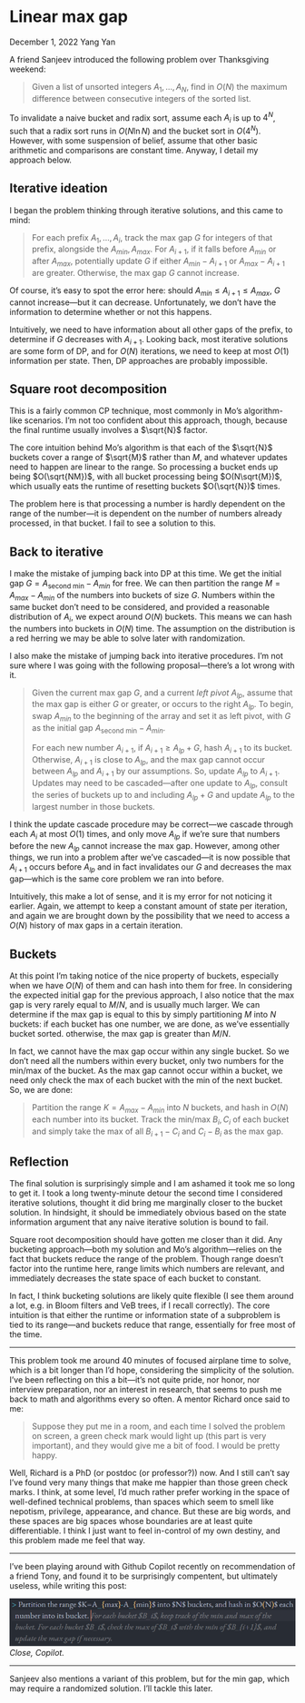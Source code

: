 <!-- emilia-snapshot-properties
Linear max gap
2022/12/01
altair
emilia-snapshot-properties -->

# Linear max gap

December 1, 2022
Yang Yan

A friend Sanjeev introduced the following problem over Thanksgiving weekend:

> Given a list of unsorted integers $A_1,\ldots,A_N$, find in $O(N)$ the maximum difference between consecutive integers of the sorted list.

To invalidate a naive bucket and radix sort, assume each $A_i$ is up to $4^N$, such that a radix sort runs in $O(N\ln N)$ and the bucket sort in $O(4^N)$. However, with some suspension of belief, assume that other basic arithmetic and comparisons are constant time.
Anyway, I detail my approach below.

## Iterative ideation

I began the problem thinking through iterative solutions, and this came to mind:

> For each prefix $A_1,\ldots,A_i$, track the max gap $G$ for integers of that prefix, alongside the $A_{min},A_{max}$. For $A_{i+1}$, if it falls before $A_{min}$ or after $A_{max}$, potentially update $G$ if either $A_{min}-A_{i+1}$ or $A_{max}-A_{i+1}$ are greater. Otherwise, the max gap $G$ cannot increase.

Of course, it’s easy to spot the error here: should $A_{min}\leq A_{i+1}\leq A_{max}$, $G$ cannot increase—but it can decrease. Unfortunately, we don’t have the information to determine whether or not this happens.

Intuitively, we need to have information about all other gaps of the prefix, to determine if $G$ decreases with $A_{i+1}$. Looking back, most iterative solutions are some form of DP, and for $O(N)$ iterations, we need to keep at most $O(1)$ information per state. Then, DP approaches are probably impossible.

## Square root decomposition

This is a fairly common CP technique, most commonly in Mo’s algorithm-like scenarios. I’m not too confident about this approach, though, because the final runtime usually involves a $\sqrt{N}$ factor.

The core intuition behind Mo’s algorithm is that each of the $\sqrt{N}$ buckets cover a range of $\sqrt{M}$ rather than $M$, and whatever updates need to happen are linear to the range. So processing a bucket ends up being $O(\sqrt{NM})$, with all bucket processing being $O(N\sqrt{M})$, which usually eats the runtime of resetting buckets $O(\sqrt{N})$ times.

The problem here is that processing a number is hardly dependent on the range of the number—it is dependent on the number of numbers already processed, in that bucket. I fail to see a solution to this.

## Back to iterative

I make the mistake of jumping back into DP at this time. We get the initial gap $G=A_{\text{second min}}-A_{min}$ for free. We can then partition the range $M=A_{max}-A_{min}$ of the numbers into buckets of size $G$. Numbers within the same bucket don’t need to be considered, and provided a reasonable distribution of $A_i$, we expect around $O(N)$ buckets. This means we can hash the numbers into buckets in $O(N)$ time. The assumption on the distribution is a red herring we may be able to solve later with randomization.

I also make the mistake of jumping back into iterative procedures. I’m not sure where I was going with the following proposal—there’s a lot wrong with it.

> Given the current max gap $G$, and a current *left pivot* $A_{lp}$, assume that the max gap is either $G$ or greater, or occurs to the right $A_{lp}$. To begin, swap $A_{min}$ to the beginning of the array and set it as left pivot, with $G$ as the initial gap $A_{\text{second min}}-A_{min}$.
> 
> For each new number $A_{i+1}$, if $A_{i+1}\geq A_{lp}+G$, hash $A_{i+1}$ to its bucket. Otherwise, $A_{i+1}$ is close to $A_{lp}$, and the max gap cannot occur between $A_{lp}$ and $A_{i+1}$ by our assumptions. So, update $A_{lp}$ to $A_{i+1}$. Updates may need to be cascaded—after one update to $A_{lp}$, consult the series of buckets up to and including $A_{lp}+G$ and update $A_{lp}$ to the largest number in those buckets.

I think the update cascade procedure may be correct—we cascade through each $A_i$ at most $O(1)$ times, and only move $A_{lp}$ if we’re sure that numbers before the new $A_{lp}$ cannot increase the max gap. However, among other things, we run into a problem after we’ve cascaded—it is now possible that $A_{i+1}$ occurs before $A_{lp}$ and in fact invalidates our $G$ and decreases the max gap—which is the same core problem we ran into before.

Intuitively, this make a lot of sense, and it is my error for not noticing it earlier. Again, we attempt to keep a constant amount of state per iteration, and again we are brought down by the possibility that we need to access a $O(N)$ history of max gaps in a certain iteration.

## Buckets

At this point I’m taking notice of the nice property of buckets, especially when we have $O(N)$ of them and can hash into them for free. In considering the expected initial gap for the previous approach, I also notice that the max gap is very rarely equal to $M/N$, and is usually much larger. We can determine if the max gap is equal to this by simply partitioning $M$ into $N$ buckets: if each bucket has one number, we are done, as we’ve essentially bucket sorted. otherwise, the max gap is greater than $M/N$.

In fact, we cannot have the max gap occur within any single bucket. So we don’t need all the numbers within every bucket, only two numbers for the min/max of the bucket. As the max gap cannot occur within a bucket, we need only check the max of each bucket with the min of the next bucket. So, we are done:

> Partition the range $K=A_{max}-A_{min}$ into $N$ buckets, and hash in $O(N)$ each number into its bucket. Track the min/max $B_i,C_i$ of each bucket and simply take the max of all $B_{i+1}-C_i$ and $C_i-B_i$ as the max gap.

## Reflection

The final solution is surprisingly simple and I am ashamed it took me so long to get it. I took a long twenty-minute detour the second time I considered iterative solutions, thought it did bring me marginally closer to the bucket solution. In hindsight, it should be immediately obvious based on the state information argument that any naive iterative solution is bound to fail.

Square root decomposition should have gotten me closer than it did. Any bucketing approach—both my solution and Mo’s algorithm—relies on the fact that buckets reduce the range of the problem. Though range doesn’t factor into the runtime here, range limits which numbers are relevant, and immediately decreases the state space of each bucket to constant.

In fact, I think bucketing solutions are likely quite flexible (I see them around a lot, e.g. in Bloom filters and VeB trees, if I recall correctly). The core intuition is that either the runtime or information state of a subproblem is tied to its range—and buckets reduce that range, essentially for free most of the time.

---

This problem took me around 40 minutes of focused airplane time to solve, which is a bit longer than I’d hope, considering the simplicity of the solution. I’ve been reflecting on this a bit—it’s not quite pride, nor honor, nor interview preparation, nor an interest in research, that seems to push me back to math and algorithms every so often. A mentor Richard once said to me:

> Suppose they put me in a room, and each time I solved the problem on screen, a green check mark would light up (this part is very important), and they would give me a bit of food. I would be pretty happy.

Well, Richard is a PhD (or postdoc (or professor?)) now. And I still can’t say I’ve found very many things that make me happier than those green check marks. I think, at some level, I’d much rather prefer working in the space of well-defined technical problems, than spaces which seem to smell like nepotism, privilege, appearance, and chance. But these are big words, and these spaces are big spaces whose boundaries are at least quite differentiable. I think I just want to feel in-control of my own destiny, and this problem made me feel that way.

---

I’ve been playing around with Github Copilot recently on recommendation of a friend Tony, and found it to be surprisingly compentent, but ultimately useless, while writing this post:

![](linear-max-gap.md-assets/2022-12-01-22-24-31.png)
*Close, Copilot.*

---

Sanjeev also mentions a variant of this problem, but for the min gap, which may require a randomized solution. I’ll tackle this later.
